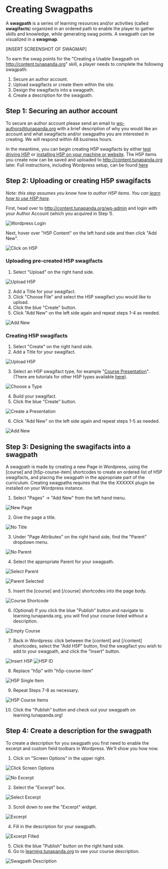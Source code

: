 # Creating Swagpaths

A **swagpath** is a series of learning resources and/or activities (called **swagifacts**) organized in an ordered path to enable the player to gather skills and knowledge, while generating swag points. A swagpath can be visualized in a **swagmap**.

[INSERT SCREENSHOT OF SWAGMAP]

To earn the swag points for the "Creating a Usable Swagpath on http://content.tunapanda.org" skill, a player needs to complete the following swagpath:
 1. Secure an author account.
 2. Upload swagifacts or create them within the site.
 3. Design the swagifacts into a swagpath.
 4. Create a description for the swagpath.

## Step 1: Securing an author account

To secure an author account please send an email to wp-authors@tunapanda.org with a brief description of why you would like an account and what swagifacts and/or swagpaths you are interested in creating. We will respond within 48 business hours.

In the meantime, you can begin creating H5P swagifacts by either [test driving H5P](https://h5p.org/testdrive-h5p) or [installing H5P on your machine or website](https://h5p.org/installation). The H5P items you create now can be saved and uploaded to http://content.tunapanda.org later. Full instructions, including Wordpress setup, can be found [here](https://h5p.org/documentation/setup/wordpress)

## Step 2: Uploading or creating H5P swagifacts

_Note: this step assumes you know how to author H5P items. You can [learn how to use H5P here](https://h5p.org/documentation/for-authors)._

First, head over to http://content.tunapanda.org/wp-admin and login with your Author Account (which you acquired in Step 1).

![Wordpress Login](https://github.com/tunapanda/TI-wp-content-theme/blob/master/meta/contribute/logincontentwpadmin.png)

Next, hover over "H5P Content" on the left hand side and then click "Add New".

![Click on H5P](https://github.com/tunapanda/TI-wp-content-theme/blob/master/meta/contribute/clickh5psmall.png)

### Uploading pre-created H5P swagifacts

1. Select "Upload" on the right hand side.

 ![Upload H5P](https://github.com/tunapanda/TI-wp-content-theme/blob/master/meta/contribute/uploadh5p.png)

2. Add a Title for your swagifact.
3. Click "Choose File" and select the H5P swagifact you would like to upload.
4. Click the blue "Create" button.
5. Click "Add New" on the left side again and repeat steps 1-4 as needed.

 ![Add New](https://github.com/tunapanda/TI-wp-content-theme/blob/master/meta/contribute/addnewagain.png)

### Creating H5P swagifacts 

1. Select "Create" on the right hand side.
2. Add a Title for your swagifact.

 ![Upload H5P](https://github.com/tunapanda/TI-wp-content-theme/blob/master/meta/contribute/createh5p.png)

3. Select an H5P swagifact type, for example "[Course Presentation](https://h5p.org/tutorial-course-presentation)". (There are tutorials for other H5P types available [here](https://h5p.org/documentation/for-authors/tutorials)).

 ![Choose a Type](https://github.com/tunapanda/TI-wp-content-theme/blob/master/meta/contribute/h5ptype.png)

4. Build your swagifact.
5. Click the blue "Create" button.

 ![Create a Presentation](https://github.com/tunapanda/TI-wp-content-theme/blob/master/meta/contribute/createpresentation.png)

6. Click "Add New" on the left side again and repeat steps 1-5 as needed.

 ![Add New](https://github.com/tunapanda/TI-wp-content-theme/blob/master/meta/contribute/addnewagain.png)

## Step 3: Designing the swagifacts into a swagpath

A swagpath is made by creating a new Page in Wordpress, using the [course] and [h5p-course-item] shortcodes to create an ordered list of H5P swagifacts, and placing the swagpath in the appropriate part of the curriculum. Creating swagpaths requires that the the XXXXXX plugin be installed on your Wordpress instance.

1. Select "Pages" -> "Add New" from the left hand menu.

 ![New Page](https://github.com/tunapanda/TI-wp-content-theme/blob/master/meta/contribute/newpage.png)

2. Give the page a title.

 ![No Title](https://github.com/tunapanda/TI-wp-content-theme/blob/master/meta/contribute/notitle.png)

3. Under "Page Attributes" on the right hand side, find the "Parent" dropdown menu.

 ![No Parent](https://github.com/tunapanda/TI-wp-content-theme/blob/master/meta/contribute/noparent.png)

4. Select the appropriate Parent for your swagpath.

 ![Select Parent](https://github.com/tunapanda/TI-wp-content-theme/blob/master/meta/contribute/selectingparent.png)

 ![Parent Selected](https://github.com/tunapanda/TI-wp-content-theme/blob/master/meta/contribute/parentselected.png)

5. Insert the [course] and [/course] shortcodes into the page body.

 ![Course Shortcode](https://github.com/tunapanda/TI-wp-content-theme/blob/master/meta/contribute/courseshortcode.png)

6. (Optional) If you click the blue "Publish" button and navigate to learning.tunapanda.org, you will find your course listed without a description.

 ![Empty Course](https://github.com/tunapanda/TI-wp-content-theme/blob/master/meta/contribute/emptycourse.png)

7. Back in Wordpress: click between the [content] and [/content] shortcodes, select the "Add H5P" button, find the swagifact you wish to add to your swagpath, and click the "Insert" button.

 ![Insert H5P](https://github.com/tunapanda/TI-wp-content-theme/blob/master/meta/contribute/inserth5p.png)
 ![H5P ID](https://github.com/tunapanda/TI-wp-content-theme/blob/master/meta/contribute/h5pid.png)

8. Replace "h5p" with "h5p-course-item"
 
 ![H5P Single Item](https://github.com/tunapanda/TI-wp-content-theme/blob/master/meta/contribute/h5pcourseitem.png)

9. Repeat Steps 7-8 as necessary.

 ![H5P Course Items](https://github.com/tunapanda/TI-wp-content-theme/blob/master/meta/contribute/h5pcourseitems.png)

10. Click the "Publish" button and check out your swagpath on learning.tunapanda.org!

## Step 4: Create a description for the swagpath

To create a description for you swagpath you first need to enable the excerpt and custom field toolbars in Wordpress. We'll show you how now.

1. Click on "Screen Options" in the upper right.

 ![Click Screen Options](https://github.com/tunapanda/TI-wp-content-theme/blob/master/meta/contribute/clickscreenoptions.png)

 ![No Excerpt](https://github.com/tunapanda/TI-wp-content-theme/blob/master/meta/contribute/noexcerpt.png)

2. Select the "Excerpt" box.

 ![Select Excerpt](https://github.com/tunapanda/TI-wp-content-theme/blob/master/meta/contribute/selectexcerpt.png)

3. Scroll down to see the "Excerpt" widget.

 ![Excerpt](https://github.com/tunapanda/TI-wp-content-theme/blob/master/meta/contribute/excerptwidget.png)

4. Fill in the description for your swagpath.

 ![Excerpt Filled](https://github.com/tunapanda/TI-wp-content-theme/blob/master/meta/contribute/excerptfilled.png)

5. Click the blue "Publish" button on the right hand side.
6. Go to [learning.tunapanda.org](content.tunapanda.org) to see your course description.

 ![Swagpath Description](https://github.com/tunapanda/TI-wp-content-theme/blob/master/meta/contribute/excerptfilled/swagpathdescription.png)
